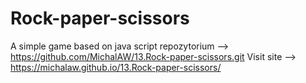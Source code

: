 # Rock-paper-scissors
A simple game based on java script
repozytorium --> https://github.com/MichalAW/13.Rock-paper-scissors.git
Visit site --> https://michalaw.github.io/13.Rock-paper-scissors/
